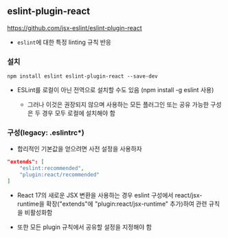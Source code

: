 ## eslint-plugin-react

https://github.com/jsx-eslint/eslint-plugin-react

- `eslint`에 대한 특정 linting 규칙 반응 

### 설치

```shell
npm install eslint eslint-plugin-react --save-dev
```

- ESLint를 로컬이 아닌 전역으로 설치할 수도 있음 (npm install -g eslint 사용)

  - 그러나 이것은 권장되지 않으며 사용하는 모든 플러그인 또는 공유 가능한 구성은 두 경우 모두 로컬에 설치해야 함 

### 구성(legacy: .eslintrc*)

- 합리적인 기본값을 얻으려면 사전 설정을 사용하자 

```json
"extends": [
    "eslint:recommended",
    "plugin:react/recommended"
]
```
- React 17의 새로운 JSX 변환을 사용하는 경우 eslint 구성에서 react/jsx-runtime을 확장("extends"에 "plugin:react/jsx-runtime" 추가)하여 관련 규칙을 비활성화함 

- 또한 모든 plugin 규칙에서 공유할 설정을 지정해야 함 



